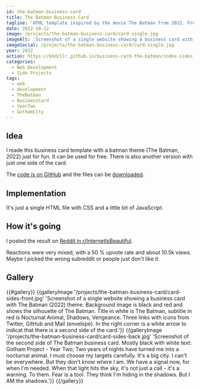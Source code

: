 ```yaml
---
id: the-batman-business-card
title: The Batman Business Card
tagline: 'HTML template inspired by the movie The Batman from 2022. Free to use.'
date: 2022-10-12
image: /projects/the-batman-business-card/card-single.jpg
imageAlt: 'Screenshot of a single website showing a business card with The Batman (2022) theme. Background image is black and red and shows the silhouette of The Batman. Title in white is The Batman, subtitle in red is Nocturnal Animal, Shadows, Vengeance. Three links with icons from Twitter, GitHub and Mail (envelope).'
imageSocial: /projects/the-batman-business-card/card-single.jpg
year: 2022
action: https://bhdzllr.github.io/business-card-the-batman/index-sides.html
categories:
  - Web Development
  - Side Projects
tags:
  - web
  - development
  - TheBatman
  - BusinessCard
  - YearTwo
  - GothamCity
---
```


## Idea

I made this business card template with a batman theme (The Batman, 2022) just for fun.
It can be used for free. There is also another version with just one side of the card.

The [code is on GitHub](https://github.com/bhdzllr/business-card-the-batman) and the files can be [downloaded](https://github.com/bhdzllr/business-card-the-batman/releases/).


## Implementation

It's just a single HTML file with CSS and a little bit of JavaScript.


## How it's going

I posted the result on [Reddit in r/InternetIsBeautiful](https://www.reddit.com/r/InternetIsBeautiful/comments/112gzzm/i_made_a_batman_business_card_template/).

Reactions were very mixed, with a 50 % upvote rate and about 10.5k views.
Maybe I picked the wrong subreddit or people just don't like it.


## Gallery

{{#gallery}}
  {{galleryImage '/projects/the-batman-business-card/card-sides-front.jpg' 'Screenshot of a single website showing a business card with The Batman (2022) theme. Background image is black and red and shows the silhouette of The Batman. Title in white is The Batman, subtitle in red is Nocturnal Animal, Shadows, Vengeance. Three links with icons from Twitter, GitHub and Mail (envelope). In the right corner is a white arrow to indicat that there is a second side of the card.'}}
  {{galleryImage '/projects/the-batman-business-card/card-sides-back.jpg' 'Screenshot of the second side of The Batman business card. Mostly black with white text: Gotham Project - Year Two; Two years of nights have turned me into a nocturnal animal. I must choose my targets carefully. It's a big city. I can't be everywhere. But they don't know where I am. We have a signal now, for when I'm needed. When that light hits the sky, it's not just a call - it's a warning. To them. Fear is a tool. They think I'm hiding in the shadows. But I AM the shadows.'}}
{{/gallery}}
